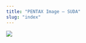 ```yaml
---
title: "PENTAX Image – SUDA"
slug: "index"
---
```


[![](/wp-content/2011/12/22-300x213.jpg)](/wp-content/2011/12/22.jpg)